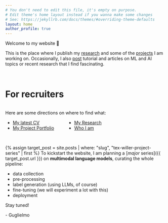 ```yaml
---
# You don't need to edit this file, it's empty on purpose.
# Edit theme's home layout instead if you wanna make some changes
# See: https://jekyllrb.com/docs/themes/#overriding-theme-defaults
layout: home
author_profile: true
---
```




Welcome to my website :tada:


This is the place where I publish my [research](/research/) and some of the [projects](/projects/) I am working on. Occasionally, I also [post](/posts/) tutorial and articles on ML and AI topics or recent research that I find fascinating.

<br>

# For recruiters
<div style="display: flex; flex-direction: column;">
<p style="margin-bottom: 0px;">Here are some directions on where to find what:</p>
<div style="display: flex; gap: 40px;">

<div>
<ul>
<li><a href="/assets/misc/Guglielmo_Gattiglio_CV.pdf">My latest CV</a></li>
<li><a href="/projects/">My Project Portfolio</a></li>
</ul>
</div>

<div>
<ul>
<li><a href="/research/">My Research</a></li>
<li><a href="/about/">Who I am</a></li>
</ul>
</div>

</div>

</div>


<br>


{% assign target_post = site.posts | where: "slug", "tex-willer-project-series" | first %}
To kickstart the website, I am planning a [_major_ series]({{ target_post.url }}) on **multimodal language models**, curating the whole pipeline: 
- data collection
- pre-processing
- label generation (using LLMs, of course)
- fine-tuning (we will experiment a lot with this)
- deployment 

<!-- {% assign target_post = site.posts | where: "slug", "tex-willer-project-series" | first %}
Check out my [first post]({{ target_post.url }}) below for more info! -->

Stay tuned!

\- Guglielmo

<br><br>